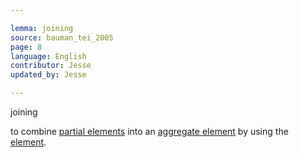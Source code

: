 ```yaml
---

lemma: joining
source: bauman_tei_2005
page: 8
language: English
contributor: Jesse
updated_by: Jesse

---
```

joining

to combine [partial elements](elementPartial.html) into an [aggregate element](elementAggregate.html) by using the <join> [element](element.html).
